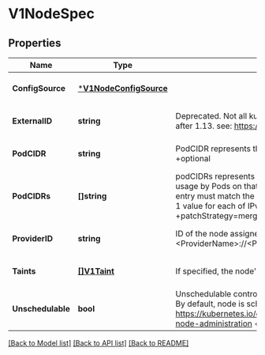 # V1NodeSpec

## Properties
Name | Type | Description | Notes
------------ | ------------- | ------------- | -------------
**ConfigSource** | [***V1NodeConfigSource**](v1.NodeConfigSource.md) |  | [optional] [default to null]
**ExternalID** | **string** | Deprecated. Not all kubelets will set this field. Remove field after 1.13. see: https://issues.k8s.io/61966 +optional | [optional] [default to null]
**PodCIDR** | **string** | PodCIDR represents the pod IP range assigned to the node. +optional | [optional] [default to null]
**PodCIDRs** | **[]string** | podCIDRs represents the IP ranges assigned to the node for usage by Pods on that node. If this field is specified, the 0th entry must match the podCIDR field. It may contain at most 1 value for each of IPv4 and IPv6. +optional +patchStrategy&#x3D;merge | [optional] [default to null]
**ProviderID** | **string** | ID of the node assigned by the cloud provider in the format: &lt;ProviderName&gt;://&lt;ProviderSpecificNodeID&gt; +optional | [optional] [default to null]
**Taints** | [**[]V1Taint**](v1.Taint.md) | If specified, the node&#x27;s taints. +optional | [optional] [default to null]
**Unschedulable** | **bool** | Unschedulable controls node schedulability of new pods. By default, node is schedulable. More info: https://kubernetes.io/docs/concepts/nodes/node/#manual-node-administration +optional | [optional] [default to null]

[[Back to Model list]](../README.md#documentation-for-models) [[Back to API list]](../README.md#documentation-for-api-endpoints) [[Back to README]](../README.md)


